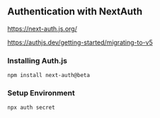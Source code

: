 ## Authentication with NextAuth

https://next-auth.js.org/

https://authjs.dev/getting-started/migrating-to-v5

### Installing Auth.js

```
npm install next-auth@beta
```

### Setup Environment

```
npx auth secret
```
